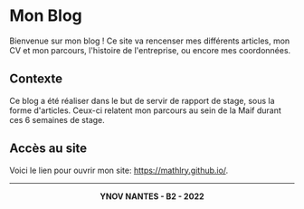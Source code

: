 # Mon Blog

Bienvenue sur mon blog ! Ce site va rencenser mes différents articles, mon CV et mon parcours, l'histoire de l'entreprise, ou encore mes coordonnées. 

## Contexte

Ce blog a été réaliser dans le but de servir de rapport de stage, sous la forme d'articles. Ceux-ci relatent mon parcours au sein de la Maif durant ces 6 semaines de stage. 

## Accès au site

Voici le lien pour ouvrir mon site: https://mathlry.github.io/.

---
<p align="center">
    <strong> YNOV NANTES - B2 - 2022</strong>
</p>
